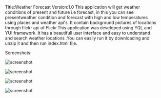 Title:Weather Forecast
Version:1.0
This application will get weather conditions of present and future i.e forecast, in this you can see presentweather condition and forecast with high and low temperatures using places and weather api's. It contain background pictures of locations through flickr api of Flickr.This application was developed using YQL and YUI framework. It has a beautifull user interface and easy to understand and search weather locations .You can easily run it by downloading and unzip it and then run  index.html file.

Screenshots:

![screenshot](https://raw.github.com/Ramesh1249/WeatherApplication/master/hyd.jpg)

![screenshot](https://raw.github.com/Ramesh1249/WeatherApplication/master/bnglre.jpg)

![screenshot](https://raw.github.com/Ramesh1249/WeatherApplication/master/addloc.jpg) 

![screenshot](https://raw.github.com/Ramesh1249/WeatherApplication/master/vsp.jpg)

